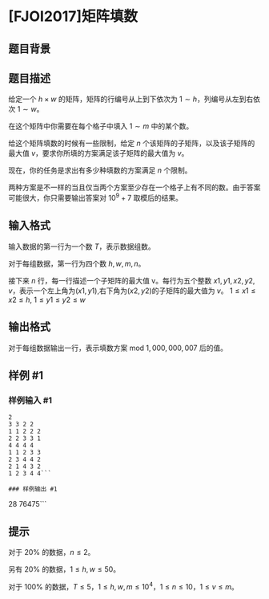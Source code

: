 # [FJOI2017]矩阵填数

## 题目背景



## 题目描述

给定一个 $h \times w$ 的矩阵，矩阵的行编号从上到下依次为 $1 \sim h$，列编号从左到右依次 $1 \sim w$。

在这个矩阵中你需要在每个格子中填入 $1 \sim m$ 中的某个数。

给这个矩阵填数的时候有一些限制，给定 $n$ 个该矩阵的子矩阵，以及该子矩阵的最大值 $v$，要求你所填的方案满足该子矩阵的最大值为 $v$。

现在，你的任务是求出有多少种填数的方案满足 $n$ 个限制。

两种方案是不一样的当且仅当两个方案至少存在一个格子上有不同的数。由于答案可能很大，你只需要输出答案对 $10 ^ 9 + 7$ 取模后的结果。

## 输入格式

输入数据的第一行为一个数 $T$，表示数据组数。

对于每组数据，第一行为四个数 $h,w,m,n$。

接下来 $n$ 行，每一行描述一个子矩阵的最大值 v。每行为五个整数 $x1,y1,x2,y2,v$，表示一个左上角为$(x1,y1)$,右下角为$(x2,y2)$的子矩阵的最大值为 $v$。 $1 \le x1 \le x2 \le h$, $1 \le y1 \le y2 \le w$


## 输出格式

对于每组数据输出一行，表示填数方案 mod $1,000,000,007$ 后的值。


## 样例 #1

### 样例输入 #1
```
2
3 3 2 2
1 1 2 2 2
2 2 3 3 1
4 4 4 4
1 1 2 3 3
2 3 4 4 2
2 1 4 3 2
1 2 3 4 4```

### 样例输出 #1

```
28
76475```

## 提示

对于 $20\%$ 的数据，$n \le 2$。

另有 $20\%$ 的数据，$1 \le h, w \le 50$。

对于 $100\%$ 的数据，$T \le 5$，$1 \le h, w, m \le 10 ^ 4$，$1 \le n \le 10$，$1 \le v \le m$。
